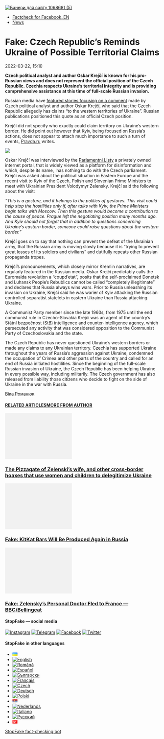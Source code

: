 [![](https://www.stopfake.org/content/uploads/2022/03/Baneri-dlya-sai-tu-1068681-5-1.png "Банери для сайту 1068681 (5)")](https://www.stopfake.org/content/uploads/2022/03/Baneri-dlya-sai-tu-1068681-5-1.png)

*   [Factcheck for Facebook\_EN](https://www.stopfake.org/en/category/factcheck-facebook-en/)
*   [News](https://www.stopfake.org/en/category/news/)

Fake: Czech Republic’s Reminds Ukraine of Possible Territorial Claims
=====================================================================

2022-03-22, 15:10

[](https://www.facebook.com/sharer/sharer.php?u=https%3A%2F%2Fwww.stopfake.org%2Fen%2Ffake-czech-republic-s-reminds-ukraine-of-possible-territorial-claims%2F "Facebook")[](viber://forward?text=Fake%3A%20Czech%20Republic%E2%80%99s%20Reminds%20Ukraine%20of%20Possible%20Territorial%20Claims%20https%3A%2F%2Fwww.stopfake.org%2Fen%2Ffake-czech-republic-s-reminds-ukraine-of-possible-territorial-claims%2F "Viber")[](https://twitter.com/intent/tweet?text=Fake%3A%20Czech%20Republic%E2%80%99s%20Reminds%20Ukraine%20of%20Possible%20Territorial%20Claims&url=https%3A%2F%2Fwww.stopfake.org%2Fen%2Ffake-czech-republic-s-reminds-ukraine-of-possible-territorial-claims%2F "X")[](https://api.whatsapp.com/send?text=Fake%3A%20Czech%20Republic%E2%80%99s%20Reminds%20Ukraine%20of%20Possible%20Territorial%20Claims%20https%3A%2F%2Fwww.stopfake.org%2Fen%2Ffake-czech-republic-s-reminds-ukraine-of-possible-territorial-claims%2F "Whatsapp")[](https://www.stopfake.org/en/fake-czech-republic-s-reminds-ukraine-of-possible-territorial-claims/)[](https://telegram.me/share/url?url=https%3A%2F%2Fwww.stopfake.org%2Fen%2Ffake-czech-republic-s-reminds-ukraine-of-possible-territorial-claims%2F&text=Fake%3A%20Czech%20Republic%E2%80%99s%20Reminds%20Ukraine%20of%20Possible%20Territorial%20Claims "Telegram")[](https://www.instagram.com/ "Instagram")

  

**Czech political analyst and author Oskar Krejčí is known for his pro-Russian views and does not represent the official position of the Czech Republic. Czechia respects Ukraine’s territorial integrity and is providing comprehensive assistance at this time of full-scale Russian invasion.**

Russian media have [featured stories focusing on a comment](https://www.gazeta.ru/politics/news/2022/03/19/17447611.shtml) made by Czech political analyst and author Oskar Krejčí, who said that the Czech Republic allegedly has claims “to the western territories of Ukraine”. Russian publications positioned this quote as an official Czech position.

Krejčí did not specify who exactly could claim territory on Ukraine’s western border. He did point out however that Kyiv, being focused on Russia’s actions, does not appear to attach much importance to such a turn of events, [Pravda.ru](https://www.pravda.ru/news/world/1691611-ukraina_territorii_zapad/) writes.

![](https://www.stopfake.org/content/uploads/2022/03/Znimok-ekrana-2022-03-22-o-10.25.40.png)

Oskar Krejčí was interviewed by the [Parlamentni Listy](https://www.parlamentnilisty.cz/arena/politologove/Rozhodnuto-Dvoji-zlo-Profesor-vyhledl-vysledek-valky-695956) a privately owned internet portal, that is widely viewed as a platform for disinformation and which, despite its name,  has nothing to do with the Czech parliament. Krejčí was asked about the political situation in Eastern Europe and the recent visit to Kyiv of the Czech, Polish and Slovenian Prime Ministers to meet with Ukrainian President Volodymyr Zelensky. Krejčí said the following about the visit:

_“This is a gesture, and it belongs to the politics of gestures. This visit could help stop the hostilities only if, after talks with Kyiv, the Prime Ministers begin talks with Moscow. Then this gesture would become a contribution to the cause of peace. Prague left the negotiating position many months ago. And Kyiv should not forget that in addition to questions concerning Ukraine’s eastern border, someone could raise questions about the western border.”_

Krejčí goes on to say that nothing can prevent the defeat of the Ukrainian army, that the Russian army is moving slowly because it is “trying to prevent great losses of its soldiers and civilians” and dutifully repeats other Russian propaganda tropes.

Krejčí’s pronouncements, which closely mirror Kremlin narratives, are regularly featured in the Russian media. Oskar Krejčí predictably calls the Euromaida revolution a “coupd’etat”, posits that the self-proclaimed Donetsk and Luhansk People’s Rebublics cannot be called “completely illegitimate” and declares that Russia always wins wars. Prior to Russia unleashing its invasion on Ukraine, Krejčí said he was warier of Kyiv attacking the Russian controlled separatist statelets in eastern Ukraine than Russia attacking Ukraine.

A Communist Party member since the late 1960s, from 1975 until the end communist rule in Czecho-Slovakia Krejčí was an agent of the country’s Státní bezpečnost (StB) intelligence and counter-intelligence agency, which persecuted any activity that was considered opposition to the Communist Party of Czechoslovakia and the state.

The Czech Republic has never questioned Ukraine’s western borders or made any claims to any Ukrainian territory. Czechia has supported Ukraine throughout the years of Russia’s aggression against Ukraine, condemned the occupation of Crimea and other parts of the country and called for an end of Russia initiated hostilities. Since the beginning of the full-scale Russian invasion of Ukraine, the Czech Republic has been helping Ukraine in every possible way, including militarily. The Czech government has also released from liability those citizens who decide to fight on the side of Ukraine in the war with Russia.

  

[](https://www.facebook.com/sharer/sharer.php?u=https%3A%2F%2Fwww.stopfake.org%2Fen%2Ffake-czech-republic-s-reminds-ukraine-of-possible-territorial-claims%2F "Facebook")[](viber://forward?text=Fake%3A%20Czech%20Republic%E2%80%99s%20Reminds%20Ukraine%20of%20Possible%20Territorial%20Claims%20https%3A%2F%2Fwww.stopfake.org%2Fen%2Ffake-czech-republic-s-reminds-ukraine-of-possible-territorial-claims%2F "Viber")[](https://twitter.com/intent/tweet?text=Fake%3A%20Czech%20Republic%E2%80%99s%20Reminds%20Ukraine%20of%20Possible%20Territorial%20Claims&url=https%3A%2F%2Fwww.stopfake.org%2Fen%2Ffake-czech-republic-s-reminds-ukraine-of-possible-territorial-claims%2F "X")[](https://api.whatsapp.com/send?text=Fake%3A%20Czech%20Republic%E2%80%99s%20Reminds%20Ukraine%20of%20Possible%20Territorial%20Claims%20https%3A%2F%2Fwww.stopfake.org%2Fen%2Ffake-czech-republic-s-reminds-ukraine-of-possible-territorial-claims%2F "Whatsapp")[](https://www.stopfake.org/en/fake-czech-republic-s-reminds-ukraine-of-possible-territorial-claims/)[](https://telegram.me/share/url?url=https%3A%2F%2Fwww.stopfake.org%2Fen%2Ffake-czech-republic-s-reminds-ukraine-of-possible-territorial-claims%2F&text=Fake%3A%20Czech%20Republic%E2%80%99s%20Reminds%20Ukraine%20of%20Possible%20Territorial%20Claims "Telegram")[](https://www.instagram.com/ "Instagram")

[Віка Романюк](#)

#### [RELATED ARTICLES](#)[MORE FROM AUTHOR](#)

[![](data:image/png;base64,iVBORw0KGgoAAAANSUhEUgAAANoAAACWAQMAAACCSQSPAAAAA1BMVEWurq51dlI4AAAAAXRSTlMmkutdmwAAABpJREFUWMPtwQENAAAAwiD7p7bHBwwAAAAg7RD+AAGXD7BoAAAAAElFTkSuQmCC "The Pizzagate of Zelenski’s wife, and other cross-border hoaxes that use women and children to delegitimize Ukraine")](https://www.stopfake.org/en/the-pizzagate-of-zelenski-s-wife-and-other-cross-border-hoaxes-that-use-women-and-children-to-delegitimize-ukraine/ "The Pizzagate of Zelenski’s wife, and other cross-border hoaxes that use women and children to delegitimize Ukraine")

### [The Pizzagate of Zelenski’s wife, and other cross-border hoaxes that use women and children to delegitimize Ukraine](https://www.stopfake.org/en/the-pizzagate-of-zelenski-s-wife-and-other-cross-border-hoaxes-that-use-women-and-children-to-delegitimize-ukraine/ "The Pizzagate of Zelenski’s wife, and other cross-border hoaxes that use women and children to delegitimize Ukraine")

[![](data:image/png;base64,iVBORw0KGgoAAAANSUhEUgAAANoAAACWAQMAAACCSQSPAAAAA1BMVEWurq51dlI4AAAAAXRSTlMmkutdmwAAABpJREFUWMPtwQENAAAAwiD7p7bHBwwAAAAg7RD+AAGXD7BoAAAAAElFTkSuQmCC "Fake: KitKat Bars Will Be Produced Again in Russia")](https://www.stopfake.org/en/fake-kitkat-bars-will-be-produced-again-in-russia/ "Fake: KitKat Bars Will Be Produced Again in Russia")

### [Fake: KitKat Bars Will Be Produced Again in Russia](https://www.stopfake.org/en/fake-kitkat-bars-will-be-produced-again-in-russia/ "Fake: KitKat Bars Will Be Produced Again in Russia")

[![](data:image/png;base64,iVBORw0KGgoAAAANSUhEUgAAANoAAACWAQMAAACCSQSPAAAAA1BMVEWurq51dlI4AAAAAXRSTlMmkutdmwAAABpJREFUWMPtwQENAAAAwiD7p7bHBwwAAAAg7RD+AAGXD7BoAAAAAElFTkSuQmCC "Fake: Zelensky’s Personal Doctor Fled to France — BBC/Bellingcat")](https://www.stopfake.org/en/fake-zelensky-s-personal-doctor-fled-to-france-bbc-bellingcat/ "Fake: Zelensky’s Personal Doctor Fled to France — BBC/Bellingcat")

### [Fake: Zelensky’s Personal Doctor Fled to France — BBC/Bellingcat](https://www.stopfake.org/en/fake-zelensky-s-personal-doctor-fled-to-france-bbc-bellingcat/ "Fake: Zelensky’s Personal Doctor Fled to France — BBC/Bellingcat")

[](#)[](#)

#### StopFake — social media

[![Instagram](https://www.stopfake.org/content/uploads/2020/09/inAsset-1.png)](https://www.instagram.com/stopfakingnews/) [![Telegram](https://www.stopfake.org/content/uploads/2020/09/teAsset-1.png)](https://t.me/StopFake) [![Facebook](https://www.stopfake.org/content/uploads/2020/10/facebook.png)](https://www.facebook.com/stopfakeukraine) [![Twitter](https://www.stopfake.org/content/uploads/2024/03/twitter_x_new_logo_x_rounded_icon_256078.png)](https://twitter.com/StopFakingNews)

#### StopFake in other languages

*   [![Українська](data:image/png;base64,iVBORw0KGgoAAAANSUhEUgAAABAAAAALCAMAAABBPP0LAAAAb1BMVEUAhP8AfP0Ac/oAZ/UAV/B5yv9wxv5iwf1WvP1Ot/gAQOlMt/1Bs/s1rfkpqPdBsfYdovUAkciK0edqwuBautpNtdZAr9IATZr43QD8/GX6+kn5+Tr4+C329iD09BTy8g309DHguQDy8iruzwDnwwAuoRPoAAAASElEQVR4AU3MAQYDQRAF0Ve9WRAQYO5/zUgSDIxf8DQdiGR3I7v0YOLS3ns4PPt8Wq86vn6vVht7NRzG0OHRSpDb8Gt5IvjAHy/kBL+aIRygAAAAAElFTkSuQmCC)](https://www.stopfake.org/uk/fejk-u-chehiyi-nagadali-ukrayini-pro-mozhlivi-teritorialni-pretenziyi/)
*   [![English](/content/polylang/en_US.png)](https://www.stopfake.org/en/fake-czech-republic-s-reminds-ukraine-of-possible-territorial-claims/)
*   [![Română](/content/polylang/ro_RO.png)](https://www.stopfake.org/ro/pagina-principala/)
*   [![Español](/content/polylang/es_ES.png)](https://www.stopfake.org/es/portada/)
*   [![Български](/content/polylang/bg_BG.png)](https://www.stopfake.org/bg/nachalo/)
*   [![Français](/content/polylang/fr_FR.png)](https://www.stopfake.org/fr/accueil/)
*   [![Czech](/content/polylang/cs_CZ.png)](https://www.stopfake.org/cz/domu/)
*   [![Deutsch](/content/polylang/de_DE.png)](https://www.stopfake.org/de/start/)
*   [![Polski](/content/polylang/pl_PL.png)](https://www.stopfake.org/pl/strona-glowna/)
*   [![Српски језик](data:image/png;base64,iVBORw0KGgoAAAANSUhEUgAAABAAAAALCAMAAABBPP0LAAAAbFBMVEXkAADhAADbAADSAADMAADHAADzY1jnXlTcWVDBAADoNjbWMjPogFXlflTNPkL19XYAHno2grgAWqLto6TwubkAVZkwc6QAGmwAHXc1f7b19fXy8vLuxMU0frPaeHrSXWDm5ubrztDPb3Pr6+sXdtjeAAAAVklEQVR4AQXBQQqCABRAwXn5E4lo0/3vGK2SMJtJQkjUFQTRZFQd4DCw5ASYR+lr/S1Qs7XrXjtgzO6WE2Aux+b18L4H53qB57o+wybTyU7wwWw4APAHXWkRm6nRMmoAAAAASUVORK5CYII=)](https://www.stopfake.org/sr/naslovna/)
*   [![Nederlands](/content/polylang/nl_NL.png)](https://www.stopfake.org/nl/home-2/)
*   [![Italiano](/content/polylang/it_IT.png)](https://www.stopfake.org/it/home/)
*   [![Русский](/content/polylang/ru_RU.png)](https://www.stopfake.org/ru/fejk-v-chehii-napomnili-ukraine-o-vozmozhnyh-territorialnyh-pretenziyah/)
*   [![Türkçe](data:image/png;base64,iVBORw0KGgoAAAANSUhEUgAAABAAAAALCAMAAABBPP0LAAAARVBMVEX+AAD3AADwAAD+fHz9cHH7ZGT9WVn6UFDpAAD9oKD5Q0P5OTn2MzP1Kir7ubr65ub1Gxv69PTzDw/kAAD319ffAAD4iooXHQ3FAAAAYklEQVR4AT3HhW0EQRQD0Oc/KG3/dQYEYTg2O+4IQbTHydWt0fw2Sfz8Fuw51+U3On7a6/pc/as1UZLDyuq13lWOwpdPn3+v7XJiDD3DR1N87Qr5WXX9zyQ9opEIOwkmDgr/ZXASmpFRqe0AAAAASUVORK5CYII=)](https://www.stopfake.org/tr/ana-sayfa-2/)

[StopFake fact-checking bot](https://t.me/StopFakeUkraine_bot)